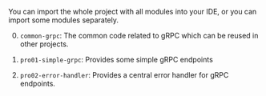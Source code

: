You can import the whole project with all modules into your IDE, or you can import some modules separately.

0. `common-grpc`: The common code related to gRPC which can be reused in other projects.

1. `pro01-simple-grpc`: Provides some simple gRPC endpoints

2. `pro02-error-handler`: Provides a central error handler for gRPC endpoints.

